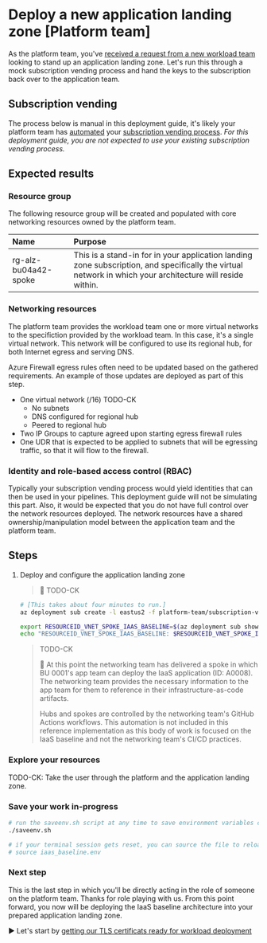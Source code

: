 # Deploy a new application landing zone [Platform team]

As the platform team, you've [received a request from a new workload team](./03-subscription-vending-request.md) looking to stand up an application landing zone. Let's run this through a mock subscription vending process and hand the keys to the subscription back over to the application team.

## Subscription vending

The process below is manual in this deployment guide, it's likely your platform team has [automated](https://learn.microsoft.com/azure/architecture/landing-zones/subscription-vending) your [subscription vending process](https://learn.microsoft.com/azure/cloud-adoption-framework/ready/landing-zone/design-area/subscription-vending). _For this deployment guide, you are not expected to use your existing subscription vending process._

## Expected results

### Resource group

The following resource group will be created and populated with core networking resources owned by the platform team.

| Name                 | Purpose                                   |
| :------------------- | :---------------------------------------- |
| rg-alz-bu04a42-spoke | This is a stand-in for in your application landing zone subscription, and specifically the virtual network in which your architecture will reside within. |

### Networking resources

The platform team provides the workload team one or more virtual networks to the specifiction provided by the workload team. In this case, it's a single virtual network. This network will be configured to use its regional hub, for both Internet egress and serving DNS.

Azure Firewall egress rules often need to be updated based on the gathered requirements. An example of those updates are deployed as part of this step.

- One virtual network (/16)  TODO-CK
  - No subnets
  - DNS configured for regional hub
  - Peered to regional hub
- Two IP Groups to capture agreed upon starting egress firewall rules
- One UDR that is expected to be applied to subnets that will be egressing traffic, so that it will flow to the firewall.

### Identity and role-based access control (RBAC)

Typically your subscription vending process would yield identities that can then be used in your pipelines. This deployment guide will not be simulating this part.  Also, it would be expected that you do not have full control over the network resources deployed. The network resources have a shared ownership/manipulation model between the application team and the platform team.

## Steps

1. Deploy and configure the application landing zone

   > :book: TODO-CK

   ```bash
   # [This takes about four minutes to run.]
   az deployment sub create -l eastus2 -f platform-team/subscription-vending/deploy-alz-bu04a42.bicep -p location=eastus2 hubVnetResourceId="${RESOURCEID_VNET_HUB_IAAS_BASELINE}"

   export RESOURCEID_VNET_SPOKE_IAAS_BASELINE=$(az deployment sub show -n deploy-alz-bu04a42 --query properties.outputs.spokeVirtualNetworkResourceId.value -o tsv)
   echo "RESOURCEID_VNET_SPOKE_IAAS_BASELINE: $RESOURCEID_VNET_SPOKE_IAAS_BASELINE"
   ```

   > TODO-CK
   >
   > :book: At this point the networking team has delivered a spoke in which BU 0001's app team can deploy the IaaS application (ID: A0008). The networking team provides the necessary information to the app team for them to reference in their infrastructure-as-code artifacts.
   >
   > Hubs and spokes are controlled by the networking team's GitHub Actions workflows. This automation is not included in this reference implementation as this body of work is focused on the IaaS baseline and not the networking team's CI/CD practices.

### Explore your resources

TODO-CK: Take the user through the platform and the application landing zone.

### Save your work in-progress

```bash
# run the saveenv.sh script at any time to save environment variables created above to iaas_baseline.env
./saveenv.sh

# if your terminal session gets reset, you can source the file to reload the environment variables
# source iaas_baseline.env
```

### Next step

This is the last step in which you'll be directly acting in the role of someone on the platform team. Thanks for role playing with us. From this point forward, you now will be deploying the IaaS baseline architecture into your prepared application landing zone.

:arrow_forward: Let's start by [getting our TLS certificats ready for workload deployment](./05-ca-certificates.md)
